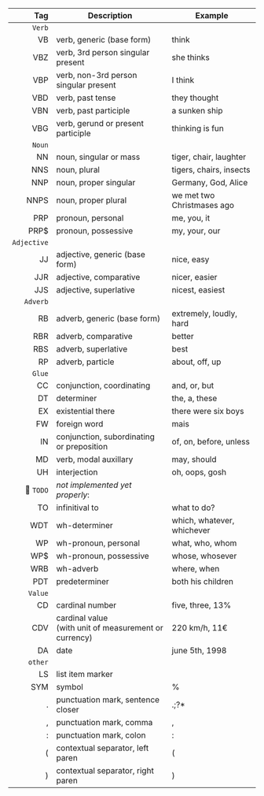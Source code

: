| Tag  | Description                               | Example                    |
|-----:|-------------------------------------------|----------------------------|
|```Verb```|||
| VB   | verb, generic (base form)                 | think                      |
| VBZ  | verb, 3rd person singular present         | she thinks                 |
| VBP  | verb, non-3rd person singular present     | I think                    |
| VBD  | verb, past tense                          | they thought               |
| VBN  | verb, past participle                     | a sunken ship              |
| VBG  | verb, gerund or present participle        | thinking is fun            |
|```Noun```|||
| NN   | noun, singular or mass                    | tiger, chair, laughter     |
| NNS  | noun, plural                              | tigers, chairs, insects    |
| NNP  | noun, proper singular                     | Germany, God, Alice        |
| NNPS | noun, proper plural                       | we met two Christmases ago |
| PRP  | pronoun, personal                         | me, you, it                |
| PRP$ | pronoun, possessive                       | my, your, our              |
|```Adjective```|||
| JJ   | adjective, generic (base form)            | nice, easy                 |
| JJR  | adjective, comparative                    | nicer, easier              |
| JJS  | adjective, superlative                    | nicest, easiest            |
|```Adverb```|||
| RB   | adverb, generic (base form)               | extremely, loudly, hard    |
| RBR  | adverb, comparative                       | better                     |
| RBS  | adverb, superlative                       | best                       |
| RP   | adverb, particle                          | about, off, up             |
|```Glue```|||
| CC   | conjunction, coordinating                 | and, or, but               |
| DT   | determiner                                | the, a, these              |
| EX   | existential there                         | there were six boys        |
| FW   | foreign word                              | mais                       |
| IN   | conjunction, subordinating or preposition | of, on, before, unless     |
| MD   | verb, modal auxillary                     | may, should                |
| UH   | interjection                              | oh, oops, gosh             |
|:construction: ```TODO```|*not implemented yet properly*:||
| TO   | infinitival to                            | what to do?                |
| WDT  | wh-determiner                             | which, whatever, whichever |
| WP   | wh-pronoun, personal                      | what, who, whom            |
| WP$  | wh-pronoun, possessive                    | whose, whosever            |
| WRB  | wh-adverb                                 | where, when                |
| PDT  | predeterminer                             | both his children          |
|```Value```|||
| CD   | cardinal number                           | five, three, 13%           |
| CDV  | cardinal value <br>(with unit of measurement or currency) | 220 km/h, 11€ |
| DA   | date                                      | june 5th, 1998             |
|```other```|||
| LS   | list item marker                          |                            |
| SYM  | symbol                                    | %                          |
| .    | punctuation mark, sentence closer         | .;?*                       |
| ,    | punctuation mark, comma                   | ,                          |
| :    | punctuation mark, colon                   | :                          |
| (    | contextual separator, left paren          | (                          |
| )    | contextual separator, right paren         | )                          |
